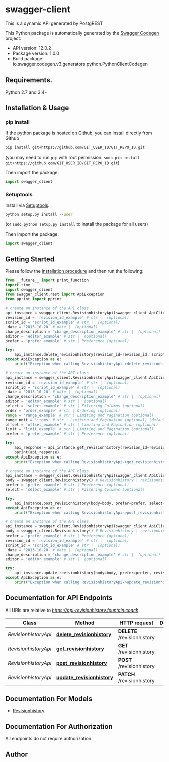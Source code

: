 # swagger-client
This is a dynamic API generated by PostgREST

This Python package is automatically generated by the [Swagger Codegen](https://github.com/swagger-api/swagger-codegen) project:

- API version: 12.0.2
- Package version: 1.0.0
- Build package: io.swagger.codegen.v3.generators.python.PythonClientCodegen

## Requirements.

Python 2.7 and 3.4+

## Installation & Usage
### pip install

If the python package is hosted on Github, you can install directly from Github

```sh
pip install git+https://github.com/GIT_USER_ID/GIT_REPO_ID.git
```
(you may need to run `pip` with root permission: `sudo pip install git+https://github.com/GIT_USER_ID/GIT_REPO_ID.git`)

Then import the package:
```python
import swagger_client 
```

### Setuptools

Install via [Setuptools](http://pypi.python.org/pypi/setuptools).

```sh
python setup.py install --user
```
(or `sudo python setup.py install` to install the package for all users)

Then import the package:
```python
import swagger_client
```

## Getting Started

Please follow the [installation procedure](#installation--usage) and then run the following:

```python
from __future__ import print_function
import time
import swagger_client
from swagger_client.rest import ApiException
from pprint import pprint

# create an instance of the API class
api_instance = swagger_client.RevisionhistoryApi(swagger_client.ApiClient(configuration))
revision_id = 'revision_id_example' # str |  (optional)
script_id = 'script_id_example' # str |  (optional)
_date = '2013-10-20' # date |  (optional)
change_description = 'change_description_example' # str |  (optional)
editor = 'editor_example' # str |  (optional)
prefer = 'prefer_example' # str | Preference (optional)

try:
    api_instance.delete_revisionhistory(revision_id=revision_id, script_id=script_id, _date=_date, change_description=change_description, editor=editor, prefer=prefer)
except ApiException as e:
    print("Exception when calling RevisionhistoryApi->delete_revisionhistory: %s\n" % e)

# create an instance of the API class
api_instance = swagger_client.RevisionhistoryApi(swagger_client.ApiClient(configuration))
revision_id = 'revision_id_example' # str |  (optional)
script_id = 'script_id_example' # str |  (optional)
_date = '2013-10-20' # date |  (optional)
change_description = 'change_description_example' # str |  (optional)
editor = 'editor_example' # str |  (optional)
select = 'select_example' # str | Filtering Columns (optional)
order = 'order_example' # str | Ordering (optional)
range = 'range_example' # str | Limiting and Pagination (optional)
range_unit = 'items' # str | Limiting and Pagination (optional) (default to items)
offset = 'offset_example' # str | Limiting and Pagination (optional)
limit = 'limit_example' # str | Limiting and Pagination (optional)
prefer = 'prefer_example' # str | Preference (optional)

try:
    api_response = api_instance.get_revisionhistory(revision_id=revision_id, script_id=script_id, _date=_date, change_description=change_description, editor=editor, select=select, order=order, range=range, range_unit=range_unit, offset=offset, limit=limit, prefer=prefer)
    pprint(api_response)
except ApiException as e:
    print("Exception when calling RevisionhistoryApi->get_revisionhistory: %s\n" % e)

# create an instance of the API class
api_instance = swagger_client.RevisionhistoryApi(swagger_client.ApiClient(configuration))
body = swagger_client.Revisionhistory() # Revisionhistory | revisionhistory (optional)
prefer = 'prefer_example' # str | Preference (optional)
select = 'select_example' # str | Filtering Columns (optional)

try:
    api_instance.post_revisionhistory(body=body, prefer=prefer, select=select)
except ApiException as e:
    print("Exception when calling RevisionhistoryApi->post_revisionhistory: %s\n" % e)

# create an instance of the API class
api_instance = swagger_client.RevisionhistoryApi(swagger_client.ApiClient(configuration))
body = swagger_client.Revisionhistory() # Revisionhistory | revisionhistory (optional)
prefer = 'prefer_example' # str | Preference (optional)
revision_id = 'revision_id_example' # str |  (optional)
script_id = 'script_id_example' # str |  (optional)
_date = '2013-10-20' # date |  (optional)
change_description = 'change_description_example' # str |  (optional)
editor = 'editor_example' # str |  (optional)

try:
    api_instance.update_revisionhistory(body=body, prefer=prefer, revision_id=revision_id, script_id=script_id, _date=_date, change_description=change_description, editor=editor)
except ApiException as e:
    print("Exception when calling RevisionhistoryApi->update_revisionhistory: %s\n" % e)
```

## Documentation for API Endpoints

All URIs are relative to *https://api-revisionhistory.fountain.coach*

Class | Method | HTTP request | Description
------------ | ------------- | ------------- | -------------
*RevisionhistoryApi* | [**delete_revisionhistory**](docs/RevisionhistoryApi.md#delete_revisionhistory) | **DELETE** /revisionhistory | 
*RevisionhistoryApi* | [**get_revisionhistory**](docs/RevisionhistoryApi.md#get_revisionhistory) | **GET** /revisionhistory | 
*RevisionhistoryApi* | [**post_revisionhistory**](docs/RevisionhistoryApi.md#post_revisionhistory) | **POST** /revisionhistory | 
*RevisionhistoryApi* | [**update_revisionhistory**](docs/RevisionhistoryApi.md#update_revisionhistory) | **PATCH** /revisionhistory | 

## Documentation For Models

 - [Revisionhistory](docs/Revisionhistory.md)

## Documentation For Authorization

 All endpoints do not require authorization.


## Author


